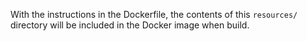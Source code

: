 With the instructions in the Dockerfile, the contents of this `resources/` directory will be included in the Docker image when build.

